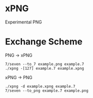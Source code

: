 # xPNG
Experimental PNG
# Exchange Scheme
PNG -> xPNG
```
7/seven --to_7 example.png example.7
./xpng -[127] example.7 example.xpng
```
xPNG -> PNG
```
./xpng -d example.xpng example.7
7/seven --to_png example.7 example.png
```
